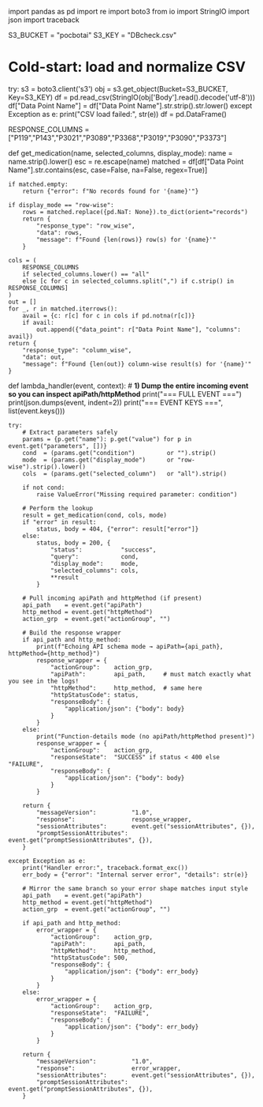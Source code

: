import pandas as pd
import re
import boto3
from io import StringIO
import json
import traceback

S3_BUCKET = "pocbotai"
S3_KEY    = "DBcheck.csv"

# Cold-start: load and normalize CSV
try:
    s3 = boto3.client('s3')
    obj = s3.get_object(Bucket=S3_BUCKET, Key=S3_KEY)
    df  = pd.read_csv(StringIO(obj['Body'].read().decode('utf-8')))
    df["Data Point Name"] = df["Data Point Name"].str.strip().str.lower()
except Exception as e:
    print("CSV load failed:", str(e))
    df = pd.DataFrame()

RESPONSE_COLUMNS = ["P119","P143","P3021","P3089","P3368","P3019","P3090","P3373"]

def get_medication(name, selected_columns, display_mode):
    name = name.strip().lower()
    esc  = re.escape(name)
    matched = df[df["Data Point Name"].str.contains(esc, case=False, na=False, regex=True)]

    if matched.empty:
        return {"error": f"No records found for '{name}'"}

    if display_mode == "row-wise":
        rows = matched.replace({pd.NaT: None}).to_dict(orient="records")
        return {
            "response_type": "row_wise",
            "data": rows,
            "message": f"Found {len(rows)} row(s) for '{name}'"
        }

    cols = (
        RESPONSE_COLUMNS
        if selected_columns.lower() == "all"
        else [c for c in selected_columns.split(",") if c.strip() in RESPONSE_COLUMNS]
    )
    out = []
    for _, r in matched.iterrows():
        avail = {c: r[c] for c in cols if pd.notna(r[c])}
        if avail:
            out.append({"data_point": r["Data Point Name"], "columns": avail})
    return {
        "response_type": "column_wise",
        "data": out,
        "message": f"Found {len(out)} column-wise result(s) for '{name}'"
    }

def lambda_handler(event, context):
    # **1) Dump the entire incoming event so you can inspect apiPath/httpMethod**
    print("=== FULL EVENT ===")
    print(json.dumps(event, indent=2))
    print("=== EVENT KEYS ===", list(event.keys()))

    try:
        # Extract parameters safely
        params = {p.get("name"): p.get("value") for p in event.get("parameters", [])}
        cond  = (params.get("condition")         or "").strip()
        mode  = (params.get("display_mode")      or "row-wise").strip().lower()
        cols  = (params.get("selected_column")   or "all").strip()

        if not cond:
            raise ValueError("Missing required parameter: condition")

        # Perform the lookup
        result = get_medication(cond, cols, mode)
        if "error" in result:
            status, body = 404, {"error": result["error"]}
        else:
            status, body = 200, {
                "status":           "success",
                "query":            cond,
                "display_mode":     mode,
                "selected_columns": cols,
                **result
            }

        # Pull incoming apiPath and httpMethod (if present)
        api_path    = event.get("apiPath")
        http_method = event.get("httpMethod")
        action_grp  = event.get("actionGroup", "")

        # Build the response wrapper
        if api_path and http_method:
            print(f"Echoing API schema mode → apiPath={api_path}, httpMethod={http_method}")
            response_wrapper = {
                "actionGroup":    action_grp,
                "apiPath":        api_path,     # must match exactly what you see in the logs!
                "httpMethod":     http_method,  # same here
                "httpStatusCode": status,
                "responseBody": {
                    "application/json": {"body": body}
                }
            }
        else:
            print("Function-details mode (no apiPath/httpMethod present)")
            response_wrapper = {
                "actionGroup":    action_grp,
                "responseState":  "SUCCESS" if status < 400 else "FAILURE",
                "responseBody": {
                    "application/json": {"body": body}
                }
            }

        return {
            "messageVersion":          "1.0",
            "response":                response_wrapper,
            "sessionAttributes":       event.get("sessionAttributes", {}),
            "promptSessionAttributes": event.get("promptSessionAttributes", {}),
        }

    except Exception as e:
        print("Handler error:", traceback.format_exc())
        err_body = {"error": "Internal server error", "details": str(e)}

        # Mirror the same branch so your error shape matches input style
        api_path    = event.get("apiPath")
        http_method = event.get("httpMethod")
        action_grp  = event.get("actionGroup", "")

        if api_path and http_method:
            error_wrapper = {
                "actionGroup":    action_grp,
                "apiPath":        api_path,
                "httpMethod":     http_method,
                "httpStatusCode": 500,
                "responseBody": {
                    "application/json": {"body": err_body}
                }
            }
        else:
            error_wrapper = {
                "actionGroup":    action_grp,
                "responseState":  "FAILURE",
                "responseBody": {
                    "application/json": {"body": err_body}
                }
            }

        return {
            "messageVersion":          "1.0",
            "response":                error_wrapper,
            "sessionAttributes":       event.get("sessionAttributes", {}),
            "promptSessionAttributes": event.get("promptSessionAttributes", {}),
        }
